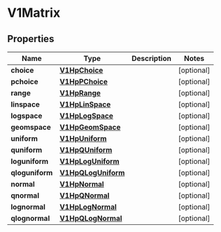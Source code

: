 
# V1Matrix

## Properties
Name | Type | Description | Notes
------------ | ------------- | ------------- | -------------
**choice** | [**V1HpChoice**](V1HpChoice.md) |  |  [optional]
**pchoice** | [**V1HpPChoice**](V1HpPChoice.md) |  |  [optional]
**range** | [**V1HpRange**](V1HpRange.md) |  |  [optional]
**linspace** | [**V1HpLinSpace**](V1HpLinSpace.md) |  |  [optional]
**logspace** | [**V1HpLogSpace**](V1HpLogSpace.md) |  |  [optional]
**geomspace** | [**V1HpGeomSpace**](V1HpGeomSpace.md) |  |  [optional]
**uniform** | [**V1HpUniform**](V1HpUniform.md) |  |  [optional]
**quniform** | [**V1HpQUniform**](V1HpQUniform.md) |  |  [optional]
**loguniform** | [**V1HpLogUniform**](V1HpLogUniform.md) |  |  [optional]
**qloguniform** | [**V1HpQLogUniform**](V1HpQLogUniform.md) |  |  [optional]
**normal** | [**V1HpNormal**](V1HpNormal.md) |  |  [optional]
**qnormal** | [**V1HpQNormal**](V1HpQNormal.md) |  |  [optional]
**lognormal** | [**V1HpLogNormal**](V1HpLogNormal.md) |  |  [optional]
**qlognormal** | [**V1HpQLogNormal**](V1HpQLogNormal.md) |  |  [optional]



